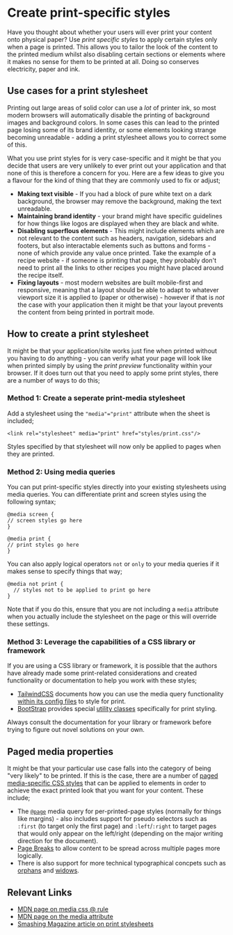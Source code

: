 # Create print-specific styles

Have you thought about whether your users will ever print your content onto physical paper? Use _print specific styles_ to apply certain styles only when a page is printed. This allows you to tailor the look of the content to the printed medium whilst also disabling certain sections or elements where it makes no sense for them to be printed at all. Doing so conserves electricity, paper and ink.

## Use cases for a print stylesheet

Printing out large areas of solid color can use a _lot_ of printer ink, so most modern browsers will automatically disable the printing of background images and background colors. In some cases this can lead to the printed page losing some of its brand identity, or some elements looking strange becoming unreadable - adding a print stylesheet allows you to correct some of this.

What you use print styles for is very case-specific and it might be that you decide that users are very unlikely to ever print out your application and that none of this is therefore a concern for you. Here are a few ideas to give you a flavour for the kind of thing that they are commonly used to fix or adjust;

- **Making text visible** - If you had a block of pure white text on a dark background, the browser may remove the background, making the text unreadable.
- **Maintaining brand identity** - your brand might have specific guidelines for how things like logos are displayed when they are black and white.
- **Disabling superflous elements** - This might include elements which are not relevant to the content such as headers, navigation, sidebars and footers, but also interactable elements such as buttons and forms - none of which provide any value once printed. Take the example of a recipe website - if someone is printing that page, they probably don't need to print all the links to other recipes you might have placed around the recipe itself.
- **Fixing layouts** - most modern websites are built mobile-first and responsive, meaning that a layout should be able to adapt to whatever viewport size it is applied to (paper or otherwise) - however if that is _not_ the case with your application then it might be that your layout prevents the content from being printed in portrait mode.

## How to create a print stylesheet

It might be that your application/site works just fine when printed without you having to do anything - you can verify what your page will look like when printed simply by using the _print preview_ functionality within your browser. If it does turn out that you need to apply some print styles, there are a number of ways to do this;

### Method 1: Create a seperate print-media stylesheet

Add a stylesheet using the `"media"="print"` attribute when the sheet is included;

```
<link rel="stylesheet" media="print" href="styles/print.css"/>
```

Styles specified by that stylesheet will now only be applied to pages when they are printed.

### Method 2: Using media queries

You can put print-specific styles directly into your existing stylesheets using media queries. You can differentiate print and screen styles using the following syntax;

```
@media screen {
// screen styles go here
}

@media print {
// print styles go here
}
```

You can also apply logical operators `not` or `only` to your media queries if it makes sense to specify things that way;

```
@media not print {
  // styles not to be applied to print go here
}
```

Note that if you do this, ensure that you are not including a `media` attribute when you actually include the stylesheet on the page or this will override these settings.

### Method 3: Leverage the capabilities of a CSS library or framework

If you are using a CSS library or framework, it is possible that the authors have already made some print-related considerations and created functionality or documentation to help you work with these styles;

- [TailwindCSS](https://tailwindcss.com) documents how you can use the media query functionality [within its config files](https://tailwindcss.com/docs/breakpoints#styling-for-print) to style for print.
- [BootStrap](https://getbootstrap.com/) provides special [utility classes](https://getbootstrap.com/docs/4.0/utilities/display/#display-in-print) specifically for print styling.

Always consult the documentation for your library or framework before trying to figure out novel solutions on your own.

## Paged media properties

It might be that your particular use case falls into the category of being "very likely" to be printed. If this is the case, there are a number of [paged media-specific CSS styles](https://developer.mozilla.org/en-US/docs/Web/CSS/Paged_Media) that can be applied to elements in order to achieve the exact printed look that you want for your content. These include;

- The [`@page`](https://developer.mozilla.org/en-US/docs/Web/CSS/@page) media query for per-printed-page styles (normally for things like margins) - also includes support for pseudo selectors such as `:first` (to target only the first page) and `:left`/`:right` to target pages that would only appear on the left/right (depending on the major writing direction for the document).
- [Page Breaks](https://developer.mozilla.org/en-US/docs/Web/CSS/break-before) to allow content to be spread across multiple pages more logically.
- There is also support for more technical typographical concpets such as [orphans](https://developer.mozilla.org/en-US/docs/Web/CSS/orphans) and [widows](https://developer.mozilla.org/en-US/docs/Web/CSS/widows).

## Relevant Links

- [MDN page on media css @ rule](https://developer.mozilla.org/en-US/docs/Web/CSS/@media)
- [MDN page on the media attribute](https://developer.mozilla.org/en-US/docs/Web/HTML/Element/link#attr-media)
- [Smashing Magazine article on print stylesheets](https://www.smashingmagazine.com/2018/05/print-stylesheets-in-2018/)

